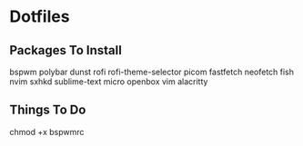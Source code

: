 # Dotfiles

## Packages To Install
<p>bspwm polybar dunst rofi rofi-theme-selector picom fastfetch neofetch fish nvim sxhkd sublime-text micro openbox vim alacritty</p>

## Things To Do
<p>chmod +x bspwmrc</p>
